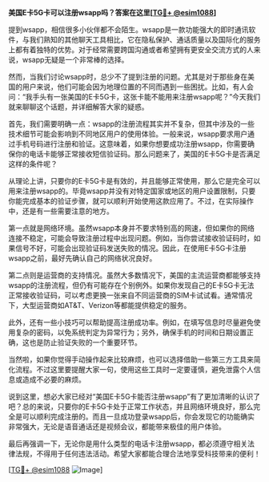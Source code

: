 **美国E卡5G卡可以注册wsapp吗？答案在这里[[TG💪+ @esim1088](https://t.me/s/esim1088)]**

提到wsapp，相信很多小伙伴都不会陌生。wsapp是一款功能强大的即时通讯软件，与我们熟知的其他聊天工具相比，它在隐私保护、通话质量以及国际化的服务上都有着独特的优势。对于经常需要跨国沟通或者希望拥有更安全交流方式的人来说，wsapp无疑是一个非常棒的选择。

然而，当我们讨论wsapp时，总少不了提到注册的问题。尤其是对于那些身在美国的用户来说，他们可能会因为地理位置的不同而遇到一些困扰。比如，有人会问：“我手头有一张美国的E卡5G卡，这张卡能不能用来注册wsapp呢？”今天我们就来聊聊这个话题，并详细解答大家的疑惑。

首先，我们需要明确一点：wsapp的注册流程其实并不复杂，但其中涉及的一些技术细节可能会影响到不同地区用户的使用体验。一般来说，wsapp要求用户通过手机号码进行注册和验证。这意味着，如果你想要成功注册wsapp，你需要确保你的电话卡能够正常接收短信验证码。那么问题来了，美国的E卡5G卡是否满足这样的条件呢？

从理论上讲，只要你的E卡5G卡是有效的，并且能够正常使用，那么它是完全可以用来注册wsapp的。毕竟wsapp并没有对特定国家或地区的用户设置限制，只要你能完成基本的验证步骤，就可以顺利开始使用这款应用了。不过，在实际操作中，还是有一些需要注意的地方。

第一点就是网络环境。虽然wsapp本身并不要求特别高的网速，但如果你的网络连接不稳定，可能会导致注册过程中出现问题。例如，当你尝试接收验证码时，如果信号不好，可能会出现验证码发送失败的情况。因此，在使用E卡5G卡注册wsapp之前，最好先确认自己的网络状况良好。

第二点则是运营商的支持情况。虽然大多数情况下，美国的主流运营商都能够支持wsapp的注册流程，但仍有可能存在个别例外。如果你发现自己的E卡5G卡无法正常接收验证码，可以考虑更换一张来自不同运营商的SIM卡试试看。通常情况下，大型运营商如AT&T、Verizon等都能提供稳定的服务。

此外，还有一些小技巧可以帮助提高注册成功率。例如，在填写信息时尽量避免使用复杂的密码，以免系统判定为异常行为；另外，确保手机的时间和日期设置正确，这也是防止验证失败的一个重要环节。

当然啦，如果你觉得手动操作起来比较麻烦，也可以选择借助一些第三方工具来简化流程。不过这里要提醒大家一句，使用这些工具时一定要谨慎，避免泄露个人信息或造成不必要的麻烦。

说到这里，想必大家已经对“美国E卡5G卡能否注册wsapp”有了更加清晰的认识了吧？总的来说，只要你的E卡5G卡处于正常工作状态，并且网络环境良好，那么完全是可以顺利完成注册的。而且一旦成功登录wsapp后，你会发现它的功能确实非常强大，无论是语音通话还是视频会议，都能带来极佳的用户体验。

最后再强调一下，无论你是用什么类型的电话卡注册wsapp，都必须遵守相关法律法规，不得用于任何违法活动。希望大家都能合理合法地享受科技带来的便利！

[[TG💪+ @esim1088](https://t.me/s/esim1088) ![Image](https://i.postimg.cc/4NQfJmqS/Snipaste-2025-05-13-00-14-12.png)]